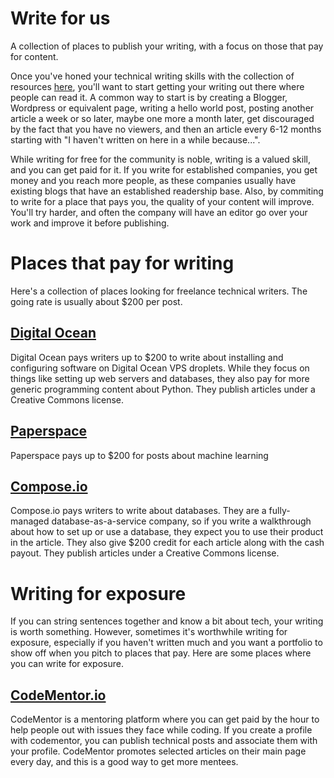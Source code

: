 # Write for us

A collection of places to publish your writing, with a focus on those that pay for content.

Once you've honed your technical writing skills with the collection of resources [here](./resources.md), you'll want to start getting your writing out there where people can read it. A common way to start is by creating a Blogger, Wordpress or equivalent page, writing a hello world post, posting another article a week or so later, maybe one more a month later, get discouraged by the fact that you have no viewers, and then an article every 6-12 months starting with "I haven't written on here in a while because...".

While writing for free for the community is noble, writing is a valued skill, and you can get paid for it. If you write for established companies, you get money and you reach more people, as these companies usually have existing blogs that have an established readership base. Also, by commiting to write for a place that pays you, the quality of your content will improve. You'll try harder, and often the company will have an editor go over your work and improve it before publishing.

# Places that pay for writing
Here's a collection of places looking for freelance technical writers. The going rate is usually about $200 per post.

## [Digital Ocean](https://www.digitalocean.com/community/get-paid-to-write)
Digital Ocean pays writers up to $200 to write about installing and configuring software on Digital Ocean VPS droplets. While they focus on things like setting up web servers and databases, they also pay for more generic programming content about Python. They publish articles under a Creative Commons license.

## [Paperspace](https://blog.paperspace.com/write-for-paperspace/)
Paperspace pays up to $200 for posts about machine learning

## [Compose.io](https://www.compose.com/articles/write-stuff-compose-articles/) 
Compose.io pays writers to write about databases. They are a fully-managed database-as-a-service company, so if you write a walkthrough about how to set up or use a database, they expect you to use their product in the article. They also give $200 credit for each article along with the cash payout. They publish articles under a Creative Commons license.

# Writing for exposure

If you can string sentences together and know a bit about tech, your writing is worth something. However, sometimes it's worthwhile writing for exposure, especially if you haven't written much and you want a portfolio to show off when you pitch to places that pay. Here are some places where you can write for exposure.

## [CodeMentor.io](https://www.codementor.io/)
CodeMentor is a mentoring platform where you can get paid by the hour to help people out with issues they face while coding. If you create a profile with codementor, you can publish technical posts and associate them with your profile. CodeMentor promotes selected articles on their main page every day, and this is a good way to get more mentees. 

